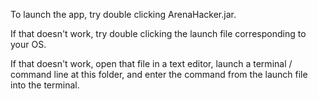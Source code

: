 To launch the app, try double clicking ArenaHacker.jar.

If that doesn't work, try double clicking the launch file corresponding to your OS.

If that doesn't work, open that file in a text editor, launch a terminal / command line at this folder, and enter the command from the launch file into the terminal.
